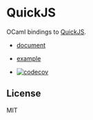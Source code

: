 # QuickJS

OCaml bindings to [QuickJS](https://bellard.org/quickjs/quickjs.html).

- [document](https://dhcmrlchtdj.github.io/ocaml-quickjs/index.html)

- [example](https://github.com/dhcmrlchtdj/ocaml-quickjs/blob/master/example)

- [![codecov](https://codecov.io/gh/dhcmrlchtdj/ocaml-quickjs/branch/master/graph/badge.svg)](https://codecov.io/gh/dhcmrlchtdj/ocaml-quickjs)

## License

MIT
